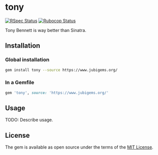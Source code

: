 # tony

[![RSpec Status](https://github.com/jubishop/tony/workflows/RSpec/badge.svg)](https://github.com/jubishop/tony/actions/workflows/rspec.yml)  [![Rubocop Status](https://github.com/jubishop/tony/workflows/Rubocop/badge.svg)](https://github.com/jubishop/tony/actions/workflows/rubocop.yml)

Tony Bennett is way better than Sinatra.

## Installation

### Global installation

```zsh
gem install tony --source https://www.jubigems.org/
```

### In a Gemfile

```ruby
gem 'tony', source: 'https://www.jubigems.org/'
```

## Usage

TODO: Describe usage.

## License

The gem is available as open source under the terms of the [MIT License](https://opensource.org/licenses/MIT).
